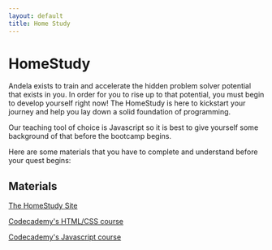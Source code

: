 ```yaml
---
layout: default
title: Home Study
---
```


# HomeStudy

Andela exists to train and accelerate the hidden problem solver potential that exists in you. In order for you to rise up to that potential, you must begin to develop yourself right now! The HomeStudy is here to kickstart your journey and help you lay down a solid foundation of programming.

Our teaching tool of choice is Javascript so it is best to give yourself some background of that before the bootcamp begins.

Here are some materials that you have to complete and understand before your quest begins: 

## Materials

[The HomeStudy Site](http://homestudy.andela.co)

[Codecademy's HTML/CSS course](http://www.codecademy.com/en/tracks/web)

[Codecademy's Javascript course](http://www.codecademy.com/tracks/javascript)
